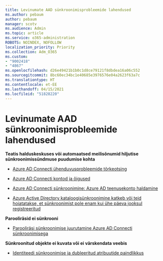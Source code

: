 ```yaml
---
title: Levinumate AAD sünkroonimisprobleemide lahendused
ms.author: pebaum
author: pebaum
manager: scotv
ms.audience: Admin
ms.topic: article
ms.service: o365-administration
ROBOTS: NOINDEX, NOFOLLOW
localization_priority: Priority
ms.collection: Adm_O365
ms.custom:
- "9002418"
- "4867"
ms.openlocfilehash: d26e49421b1b0c1d8ce79121f8dbdea16a06c552
ms.sourcegitcommit: 8bc60ec34bc1e40685e3976576e04a2623f63a7c
ms.translationtype: HT
ms.contentlocale: et-EE
ms.lasthandoff: 04/15/2021
ms.locfileid: "51828220"
---
```

# <a name="solutions-to-common-aad-synchronization-problems"></a>Levinumate AAD sünkroonimisprobleemide lahendused

**Teatis halduskeskuses või automaatsed meilisõnumid hiljutise sünkroonimissündmuse puudumise kohta**

- [Azure AD Connecti ühenduvusprobleemide tõrkeotsing](https://docs.microsoft.com/azure/active-directory/hybrid/tshoot-connect-connectivity)

- [Azure AD Connecti kontod ja õigused](https://go.microsoft.com/fwlink/p/?LinkId=820598)

- [Azure AD Connecti sünkroonimine: Azure AD teenusekonto haldamine](https://docs.microsoft.com/azure/active-directory/hybrid/how-to-connect-azureadaccount)

- [Azure Active Directory kataloogisünkroonimine katkeb või teid hoiatatakse, et sünkroonimist pole enam kui ühe päeva jooksul registreeritud](https://support.microsoft.com/help/2882421/directory-synchronization-to-azure-active-directory-stops-or-you-re-warned-that-sync-hasn-t-registered-in-more-than-a-day)
 
**Parooliräsid ei sünkrooni**

- [Parooliräsi sünkroonimise juurutamine Azure AD Connecti sünkroonimisega](https://docs.microsoft.com/azure/active-directory/hybrid/how-to-connect-password-hash-synchronization)

**Sünkroonitud objekte ei kuvata või ei värskendata veebis**

- [Identiteedi sünkroonimise ja dubleeritud atribuutide paindlikkus](https://docs.microsoft.com/azure/active-directory/hybrid/how-to-connect-syncservice-duplicate-attribute-resiliency)
